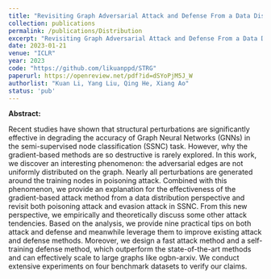 ```yaml
---
title: "Revisiting Graph Adversarial Attack and Defense From a Data Distribution Perspective"
collection: publications
permalink: /publications/Distribution
excerpt: "Revisiting Graph Adversarial Attack and Defense From a Data Distribution Perspective"
date: 2023-01-21
venue: "ICLR"
year: 2023
code: "https://github.com/likuanppd/STRG"
paperurl: https://openreview.net/pdf?id=dSYoPjM5J_W
authorlist: "Kuan Li, Yang Liu, Qing He, Xiang Ao"
status: 'pub'
---
```

**Abstract:**

Recent studies have shown that structural perturbations are significantly effective in degrading the accuracy of Graph Neural Networks (GNNs) in the semi-supervised node classification (SSNC) task. However, why the gradient-based methods are so destructive is rarely explored. In this work, we discover an interesting phenomenon: the adversarial edges are not uniformly distributed on the graph. Nearly all perturbations are generated around the training nodes in poisoning attack. Combined with this phenomenon, we provide an explanation for the effectiveness of the gradient-based attack method from a data distribution perspective and revisit both poisoning attack and evasion attack in SSNC. From this new perspective, we empirically and theoretically discuss some other attack tendencies. Based on the analysis, we provide nine practical tips on both attack and defense and meanwhile leverage them to improve existing attack and defense methods. Moreover, we design a fast attack method and a self-training defense method, which outperform the state-of-the-art methods and can effectively scale to large graphs like ogbn-arxiv. We conduct extensive experiments on four benchmark datasets to verify our claims.
